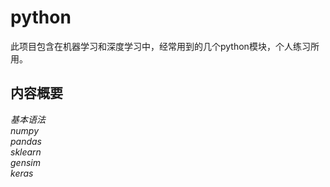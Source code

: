 # python
  此项目包含在机器学习和深度学习中，经常用到的几个python模块，个人练习所用。<br/>

## 内容概要
*基本语法<br/>
numpy<br/>
pandas<br/>
sklearn<br/>
gensim<br/>
keras<br/>*
